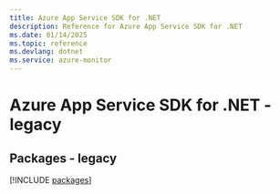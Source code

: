 ```yaml
---
title: Azure App Service SDK for .NET
description: Reference for Azure App Service SDK for .NET
ms.date: 01/14/2025
ms.topic: reference
ms.devlang: dotnet
ms.service: azure-monitor
---
```

# Azure App Service SDK for .NET - legacy
## Packages - legacy
[!INCLUDE [packages](app-service-index.md)]